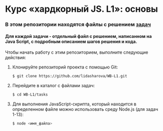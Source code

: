 # Курс «хардкорный JS. L1»: основы
### В этом репозитории находятся файлы c решением [задач](https://docs.google.com/document/d/1-j2WrxDHfFHcSJvQYE5swmvNMACqe4YSuf1T0B7bqYI/edit#heading=h.esi43vbhkui)

#### Для каждой задачи - отдельный файл с решением, написанном на Java Script, с подробным описанием шагов решения и кода.


Чтобы начать работу с этим репозиторием, выполните следующие действия:

1. Клонируйте репозиторий проекта с помощью Git:

   ```bash
   $ git clone https://github.com/lidasharova/WB-L1.git
   ```
2. Перейдите в каталог c файлами задач:

   ```bash
   $ cd WB-L1/tasks 
   ```
3. Для выполнения JavaScript-скрипта, который находится в определенном файле можно использовать среду Node.js (для задач 1-13):

   ```bash
   $ node <имя_файла>
   ```
